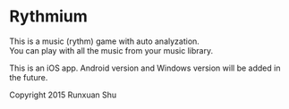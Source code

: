 # Rythmium
<p>
This is a music (rythm) game with auto analyzation.<br />
You can play with all the music from your music library.
<p/>
<p>
This is an iOS app. Android version and Windows version will be added in the future.
<p/>
<p>
Copyright 2015 Runxuan Shu
<p/>
